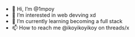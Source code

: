 - 👋 Hi, I’m @1mpoy
- 👀 I’m interested in web devving xd
- 🌱 I’m currently learning becoming a full stack
- 📫 How to reach me @ikoyikoyikoy on threads/x

<!---
1mpoy/1mpoy is a ✨ special ✨ repository because its `README.md` (this file) appears on your GitHub profile.
You can click the Preview link to take a look at your changes.
--->
